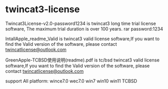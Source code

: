 # twincat3-license
Twincat3License-v2.0-password1234  is twincat3 long time trial license software,   The maximum trial duration is over 100 years. rar password:1234

IntallApple_readme_Valid  is twincat3 valid license software,If you want to find the Valid version of the software, please contact twincatlicense@outlook.com

GreenApple-TCBSD使用说明(readme).pdf is tc/bsd twincat3 valid license software,If you want to find the Valid version of the software, please contact twincatlicense@outlook.com

support All platform: wince7.0   wec7.0    win7   win10  win11  TCBSD

